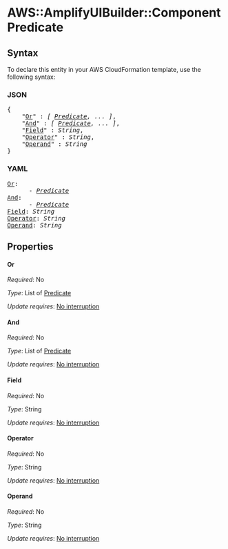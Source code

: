 # AWS::AmplifyUIBuilder::Component Predicate

## Syntax

To declare this entity in your AWS CloudFormation template, use the following syntax:

### JSON

<pre>
{
    "<a href="#or" title="Or">Or</a>" : <i>[ <a href="predicate.md">Predicate</a>, ... ]</i>,
    "<a href="#and" title="And">And</a>" : <i>[ <a href="predicate.md">Predicate</a>, ... ]</i>,
    "<a href="#field" title="Field">Field</a>" : <i>String</i>,
    "<a href="#operator" title="Operator">Operator</a>" : <i>String</i>,
    "<a href="#operand" title="Operand">Operand</a>" : <i>String</i>
}
</pre>

### YAML

<pre>
<a href="#or" title="Or">Or</a>: <i>
      - <a href="predicate.md">Predicate</a></i>
<a href="#and" title="And">And</a>: <i>
      - <a href="predicate.md">Predicate</a></i>
<a href="#field" title="Field">Field</a>: <i>String</i>
<a href="#operator" title="Operator">Operator</a>: <i>String</i>
<a href="#operand" title="Operand">Operand</a>: <i>String</i>
</pre>

## Properties

#### Or

_Required_: No

_Type_: List of <a href="predicate.md">Predicate</a>

_Update requires_: [No interruption](https://docs.aws.amazon.com/AWSCloudFormation/latest/UserGuide/using-cfn-updating-stacks-update-behaviors.html#update-no-interrupt)

#### And

_Required_: No

_Type_: List of <a href="predicate.md">Predicate</a>

_Update requires_: [No interruption](https://docs.aws.amazon.com/AWSCloudFormation/latest/UserGuide/using-cfn-updating-stacks-update-behaviors.html#update-no-interrupt)

#### Field

_Required_: No

_Type_: String

_Update requires_: [No interruption](https://docs.aws.amazon.com/AWSCloudFormation/latest/UserGuide/using-cfn-updating-stacks-update-behaviors.html#update-no-interrupt)

#### Operator

_Required_: No

_Type_: String

_Update requires_: [No interruption](https://docs.aws.amazon.com/AWSCloudFormation/latest/UserGuide/using-cfn-updating-stacks-update-behaviors.html#update-no-interrupt)

#### Operand

_Required_: No

_Type_: String

_Update requires_: [No interruption](https://docs.aws.amazon.com/AWSCloudFormation/latest/UserGuide/using-cfn-updating-stacks-update-behaviors.html#update-no-interrupt)

